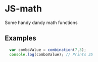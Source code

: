 JS-math
=======

Some handy dandy math functions

## Examples

```javascript
  var comboValue = combination(7,3);
  console.log(comboValue); // Prints 35
```
